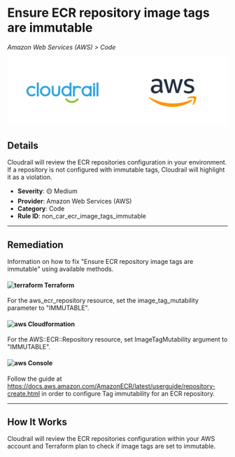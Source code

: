 # Ensure ECR repository image tags are immutable

*Amazon Web Services (AWS) > Code*

![Cloudrail and Amazon Web Services (AWS) logos](../images/cloudrail_aws.png)

## Details
Cloudrail will review the ECR repositories configuration in your environment. If a repository is not configured with immutable tags, Cloudrail will highlight it as a violation.

- **Severity**: 🟡 Medium
- **Provider**: Amazon Web Services (AWS)
- **Category**: Code
- **Rule ID**: non_car_ecr_image_tags_immutable

---

## Remediation
Information on how to fix "Ensure ECR repository image tags are immutable" using available methods.


####  <img src="../_media/emojis/terraform.png" alt="terraform" width="20"/>  Terraform
For the aws_ecr_repository resource, set the image_tag_mutability parameter to "IMMUTABLE".








#### <img src="../_media/emojis/aws.png" alt="aws" width="20"/> Cloudformation
For the AWS::ECR::Repository resource, set ImageTagMutability argument to "IMMUTABLE".



####  <img src="../_media/emojis/aws.png" alt="aws" width="20"/> Console
Follow the guide at <https://docs.aws.amazon.com/AmazonECR/latest/userguide/repository-create.html> in order to configure Tag immutability for an ECR repository.




---

## How It Works
Cloudrail will review the ECR repositories configuration within your AWS account and Terraform plan to check if image tags are set to immutable.